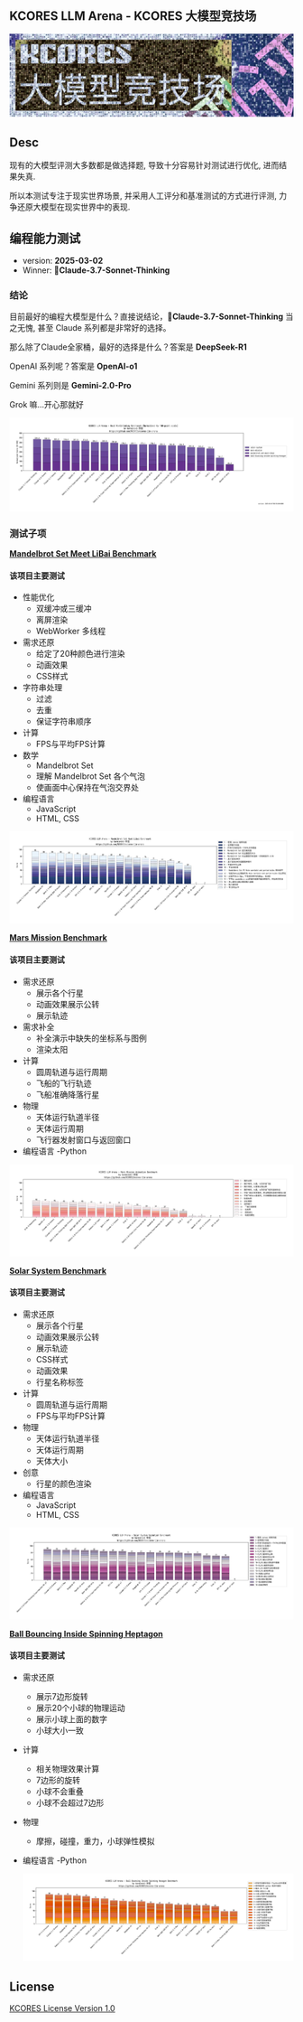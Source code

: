 KCORES LLM Arena - KCORES 大模型竞技场
-------------------------------------


![KCORES LLM Arena](./assets/images/kcores-LLM-arena-banner.png)

## Desc

现有的大模型评测大多数都是做选择题, 导致十分容易针对测试进行优化, 进而结果失真.

所以本测试专注于现实世界场景, 并采用人工评分和基准测试的方式进行评测, 力争还原大模型在现实世界中的表现.




## 编程能力测试

- version: **2025-03-02**
- Winner: **👑Claude-3.7-Sonnet-Thinking**

### 结论



目前最好的编程大模型是什么？直接说结论，**👑Claude-3.7-Sonnet-Thinking** 当之无愧, 甚至 Claude 系列都是非常好的选择。

那么除了Claude全家桶，最好的选择是什么？答案是 **DeepSeek-R1**

OpenAI 系列呢？答案是 **OpenAI-o1**

Gemini 系列则是 **Gemini-2.0-Pro**

Grok 嘛...开心那就好

![Coding Benchmark](./scripts/llm_benchmark_results_normalized.png)


### 测试子项


**[Mandelbrot Set Meet LiBai Benchmark](./benchmark-mandelbrot-set-meet-libai/README.md)**

#### 该项目主要测试

- 性能优化
  - 双缓冲或三缓冲
  - 离屏渲染
  - WebWorker 多线程
- 需求还原
  - 给定了20种颜色进行渲染
  - 动画效果
  - CSS样式
- 字符串处理
  - 过滤
  - 去重
  - 保证字符串顺序
- 计算
  - FPS与平均FPS计算
- 数学
  - Mandelbrot Set
  - 理解 Mandelbrot Set 各个气泡
  - 使画面中心保持在气泡交界处
- 编程语言
  - JavaScript
  - HTML, CSS


![Mandelbrot Set Meet LiBai](./benchmark-mandelbrot-set-meet-libai/scripts/llm_benchmark_results.png)



**[Mars Mission Benchmark](./benchmark-mars-mission/README.md)**

#### 该项目主要测试

- 需求还原
  - 展示各个行星
  - 动画效果展示公转
  - 展示轨迹
- 需求补全
  - 补全演示中缺失的坐标系与图例
  - 渲染太阳
- 计算
  - 圆周轨道与运行周期
  - 飞船的飞行轨迹
  - 飞船准确降落行星
- 物理
  - 天体运行轨道半径
  - 天体运行周期
  - 飞行器发射窗口与返回窗口
- 编程语言
  -Python

![Mars Mission](./benchmark-mars-mission/scripts/llm_benchmark_results.png)


**[Solar System Benchmark](./benchmark-solar-system/README.md)**

#### 该项目主要测试

- 需求还原
  - 展示各个行星
  - 动画效果展示公转
  - 展示轨迹
  - CSS样式
  - 动画效果
  - 行星名称标签
- 计算
  - 圆周轨道与运行周期
  - FPS与平均FPS计算
- 物理
  - 天体运行轨道半径
  - 天体运行周期
  - 天体大小
- 创意
  - 行星的颜色渲染
- 编程语言
  - JavaScript
  - HTML, CSS

![Solar System](./benchmark-solar-system/scripts/llm_benchmark_results.png)

**[Ball Bouncing Inside Spinning Heptagon](./benchmark-ball-bouncing-inside-spinning-heptagon/README.md)**

#### 该项目主要测试

- 需求还原
  - 展示7边形旋转
  - 展示20个小球的物理运动
  - 展示小球上面的数字
  - 小球大小一致
- 计算
  - 相关物理效果计算
  - 7边形的旋转
  - 小球不会重叠
  - 小球不会超过7边形
- 物理
  - 摩擦，碰撞，重力，小球弹性模拟
- 编程语言
  -Python

  ![Ball Bouncing Inside Spinning Heptagon](./benchmark-ball-bouncing-inside-spinning-heptagon/scripts/llm_benchmark_results.png)

## License

[KCORES License Version 1.0](./LICENSE_zh-CN)
